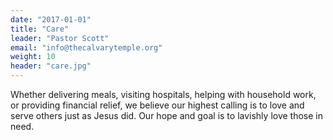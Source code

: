 ```yaml
---
date: "2017-01-01"
title: "Care"
leader: "Pastor Scott"
email: "info@thecalvarytemple.org"
weight: 10
header: "care.jpg"
---
```


Whether delivering meals, visiting hospitals, helping with household work, or providing financial relief, we believe our highest calling is to love and serve others just as Jesus did. Our hope and goal is to lavishly love those in need.

